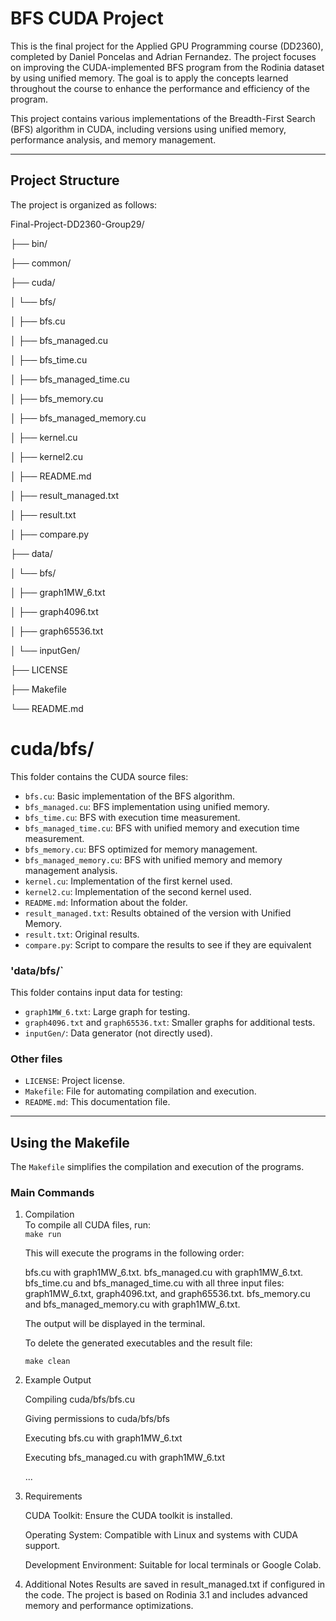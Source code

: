 # BFS CUDA Project


This is the final project for the Applied GPU Programming course (DD2360), completed by Daniel Poncelas and Adrian Fernandez. 
The project focuses on improving the CUDA-implemented BFS program from the Rodinia dataset by using unified memory. 
The goal is to apply the concepts learned throughout the course to enhance the performance and efficiency of the program.

This project contains various implementations of the Breadth-First Search (BFS) algorithm in CUDA, including versions using unified memory, 
performance analysis, and memory management.

---

## Project Structure

The project is organized as follows:

Final-Project-DD2360-Group29/

├── bin/

├── common/

├── cuda/

│   └── bfs/

│                 ├── bfs.cu

│                 ├── bfs_managed.cu

│                 ├── bfs_time.cu

│                 ├── bfs_managed_time.cu


│                 ├── bfs_memory.cu

│                 ├── bfs_managed_memory.cu

│                 ├── kernel.cu

│                 ├── kernel2.cu

│                 ├── README.md

│                 ├── result_managed.txt

│                 ├── result.txt   

│                 ├── compare.py          

├── data/

│   └── bfs/

│                 ├── graph1MW_6.txt

│                 ├── graph4096.txt

│                 ├── graph65536.txt

│                 └── inputGen/

├── LICENSE

├── Makefile

└── README.md


# cuda/bfs/
This folder contains the CUDA source files:
- `bfs.cu`: Basic implementation of the BFS algorithm.
- `bfs_managed.cu`: BFS implementation using unified memory.
- `bfs_time.cu`: BFS with execution time measurement.
- `bfs_managed_time.cu`: BFS with unified memory and execution time measurement.
- `bfs_memory.cu`: BFS optimized for memory management.
- `bfs_managed_memory.cu`: BFS with unified memory and memory management analysis.
- `kernel.cu`: Implementation of the first kernel used.
- `kernel2.cu`: Implementation of the second kernel used.
- `README.md`: Information about the folder.
- `result_managed.txt`: Results obtained of the version with Unified Memory.
- `result.txt`: Original results.
- `compare.py`: Script to compare the results to see if they are equivalent 

### 'data/bfs/`
This folder contains input data for testing:
- `graph1MW_6.txt`: Large graph for testing.
- `graph4096.txt` and `graph65536.txt`: Smaller graphs for additional tests.
- `inputGen/`: Data generator (not directly used).

### Other files
- `LICENSE`: Project license.
- `Makefile`: File for automating compilation and execution.
- `README.md`: This documentation file.

---

## Using the Makefile

The `Makefile` simplifies the compilation and execution of the programs.

### Main Commands

1. Compilation  
   To compile all CUDA files, run:  
    `make run`

    This will execute the programs in the following order:

    bfs.cu with graph1MW_6.txt.
    bfs_managed.cu with graph1MW_6.txt.
    bfs_time.cu and bfs_managed_time.cu with all three input files: graph1MW_6.txt, graph4096.txt, and graph65536.txt.
    bfs_memory.cu and bfs_managed_memory.cu with graph1MW_6.txt.

    The output will be displayed in the terminal.

    
    To delete the generated executables and the result file:

    `make clean`

2. Example Output
    
    Compiling cuda/bfs/bfs.cu
   
    Giving permissions to cuda/bfs/bfs
    
    Executing bfs.cu with graph1MW_6.txt
   
    <program output>

    
    Executing bfs_managed.cu with graph1MW_6.txt
   
    <program output>

    ...
    

4. Requirements
    
    CUDA Toolkit: Ensure the CUDA toolkit is installed.
   
    Operating System: Compatible with Linux and systems with CUDA support.
   
    Development Environment: Suitable for local terminals or Google Colab.

5. Additional Notes
    Results are saved in result_managed.txt if configured in the code.
    The project is based on Rodinia 3.1 and includes advanced memory and performance optimizations.
